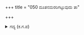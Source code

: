 +++
title = "050 ದೂತನಮರರಿಗಟ್ಟುವುದು ತಾ"

+++

<details><summary>ಗದ್ಯ (ಕ.ಗ.ಪ) </summary>

50. ಗಂಧರ್ವಲೋಕಕ್ಕೆ ಚರರನ್ನು ಕಳುಹಿಸುವುದಾಗಲೀ, ಭೀಮಾರ್ಜುನರ ಕೂಡೆ ಸೆಣಸುವುದಾಗಲೀ ಅನುಚಿತ. ಲೋಕವು ಅದನ್ನು ನಿಂದಿಸುತ್ತದೆ. ಹಾಗಾಗಿ ಈ ದೇಹವನ್ನು ಈ ರೀತಿಯಿಂದಲೇ ನೀಗುತ್ತೇನೆ. ಸಹೋದರನಾದ ದುಶ್ಶಾಸನನಿಗೆ ರಾಜ್ಯವನ್ನು ಒಪ್ಪಿಸಿ  ನೀವು ಬಾಳಿರಿ ಎಂದನು.
</details>
